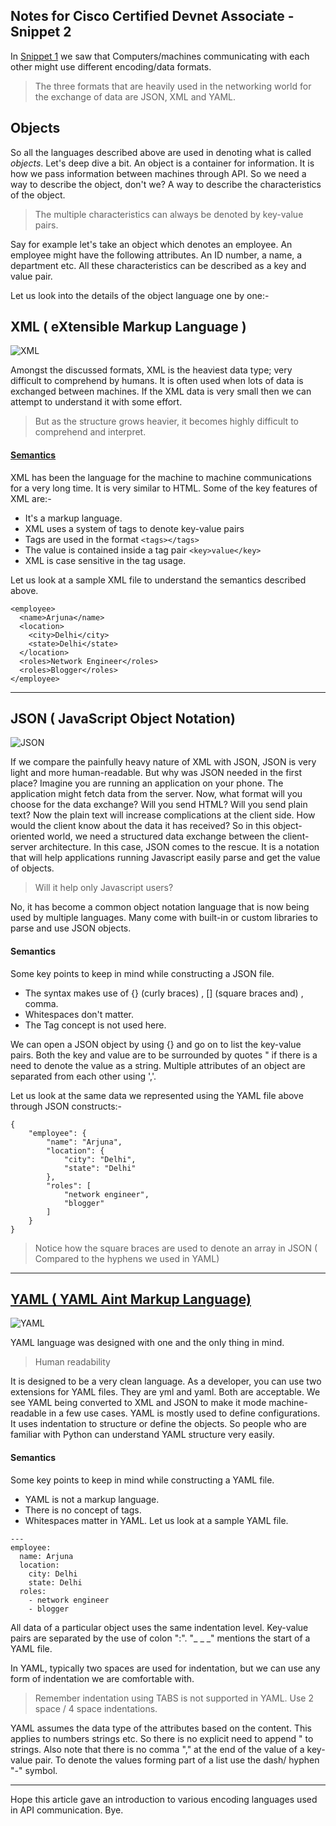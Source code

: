 ## Notes for Cisco Certified Devnet Associate - Snippet 2

In [Snippet 1](https://routeswitch.in/notes-for-cisco-certified-devnet-associate/) we saw that Computers/machines communicating with each other might use different encoding/data formats. 

> The three formats that are heavily used in the networking world for the exchange of data are JSON, XML  and YAML.

## Objects

So all the languages described above are used in denoting what is called _objects_. Let's deep dive a bit. An object is a container for information. It is how we pass information between machines through API. So we need a way to describe the object, don't we? A way to describe the characteristics of the object.

> The multiple characteristics can always be denoted by key-value pairs. 

Say for example let's take an object which denotes an employee. An employee might have the following attributes. An ID number, a name, a department etc. All these characteristics can be described as a key and value pair.

Let us look into the details of the object language one by one:-

## XML ( eXtensible Markup Language )
![XML](https://bl6pap003files.storage.live.com/y4mSxvWGsw4nOk2xp1Mw5vvwB1aSaOVWX1NxxtX2QpnHjQFPZRsWbX1GBCQzHm5En0qsoX9gie-QNSWjHNOSDlUIvZYzTVFANYUx4bnh-jgUNbuAB3ymL7HFoSymRFXDWYGZ44KmDZepTWm1v78GMJzAY0AiriIzsbNKZmmkvtEMAuTcDpgq2buI3dJE_W3Mllo?width=1000&height=600&cropmode=none)

Amongst the discussed formats, XML is the heaviest data type; very difficult to comprehend by humans. It is often used when lots of data is exchanged between machines. If the XML data is very small then we can attempt to understand it with some effort. 
> But as the structure grows heavier, it becomes highly difficult to comprehend and interpret.

#### [Semantics](https://www.w3.org/XML/)

XML has been the language for the machine to machine communications for a very long time. It is very similar to HTML. Some of the key features of XML are:-

* It's a markup language.
* XML uses a system of tags to denote key-value pairs
* Tags are used in the format ``<tags></tags>``
* The value is contained inside a tag pair ``<key>value</key>``
* XML is case sensitive in the tag usage.

Let us look at a sample XML file to understand the semantics described above.
```
<employee>
  <name>Arjuna</name>
  <location>
    <city>Delhi</city>
    <state>Delhi</state>
  </location>
  <roles>Network Engineer</roles>
  <roles>Blogger</roles>
</employee>
```
___

## JSON ( JavaScript Object Notation)
![JSON](https://bl6pap003files.storage.live.com/y4moZgTRXiUbHO5QhUog20bUnWp_PI0Rjr-_MjC1mhVSm9pzSauqZOW8j938w4B_ceqENqybr3U4-cdWAdqSi2g6QoeAMAOHoLhTCHAjA-5ykG4kZK3RoNOpjGZrB740Y5-o9f-SVgpGHAdnjU9q3pEf4tdA5pl5sG_eb2_jrCmkut7siJZKOcKuT0GCIT0Y5Z4?width=997&height=501&cropmode=none)

If we compare the painfully heavy nature of XML with JSON, JSON is very light and more human-readable. But why was JSON needed in the first place? Imagine you are running an application on your phone. The application might fetch data from the server. Now, what format will you choose for the data exchange? Will you send HTML? Will you send plain text?  Now the plain text will increase complications at the client side. How would the client know about the data it has received? So in this object-oriented world, we need a structured data exchange between the client-server architecture. In this case, JSON comes to the rescue. It is a notation that will help applications running Javascript easily parse and get the value of objects. 

> Will it help only Javascript users?

No, it has become a common object notation language that is now being used by multiple languages. Many come with built-in or custom libraries to parse and use JSON objects.

#### Semantics

Some key points to keep in mind while constructing a JSON file.

* The syntax makes use of {} (curly braces) , [] (square braces and) , comma.
* Whitespaces don't matter.
* The Tag concept is not used here.

We can open a JSON object by using {} and go on to list the key-value pairs. Both the key and value are to be surrounded by quotes " if there is a need to denote the value as a string. Multiple attributes of an object are separated from each other using ','.

Let us look at the same data we represented using the YAML file above through JSON constructs:-

```
{
    "employee": {
        "name": "Arjuna", 
        "location": {
            "city": "Delhi", 
            "state": "Delhi"
        },
        "roles": [
            "network engineer",
            "blogger"
        ]
    }
}
```

> Notice how the square braces are used to denote an array in JSON ( Compared to the hyphens we used in YAML)

___

## [YAML ( YAML Aint Markup Language)](https://yaml.org/)

![YAML](https://bl6pap003files.storage.live.com/y4mzx_DACUjA79FuIwwhWUA05HTa4hjMWftJOvynqjTY_MonkMUvGwzfhjY8C9SWCAKQAWAocfuNYfI3hnQMVv9t8MlTDeXGBbeE620mQzBUj2FSnqYkegWncqwe4WCW5bHKIQ5qNI86VlOMxaGXgzCJ8HLEGQCf3PlOF3dT84gjaNJ3Ic6o29X4CZdXxz_U6GA?width=1024&height=353&cropmode=none)


YAML language was designed with one and the only thing in mind. 
> Human readability

It is designed to be a very clean language. As a developer, you can use two extensions for YAML files. They are yml and yaml. Both are acceptable.  We see YAML being converted to XML and JSON to make it mode machine-readable in a few use cases. YAML is mostly used to define configurations. It uses indentation to structure or define the objects. So people who are familiar with Python can understand YAML structure very easily.

#### Semantics

Some key points to keep in mind while constructing a YAML file.

* YAML is not a markup language. 
* There is no concept of tags.
* Whitespaces matter in YAML. Let us look at a sample YAML file.


```
---
employee:
  name: Arjuna
  location:
    city: Delhi
    state: Delhi
  roles:
    - network engineer
    - blogger

```
All data of a particular object uses the same indentation level. Key-value pairs are separated by the use of colon ":". "_ _ _" mentions the start of a YAML file.

In YAML, typically two spaces are used for indentation, but we can use any form of indentation we are comfortable with.

> Remember indentation using TABS is not supported in YAML. Use 2 space / 4 space indentations. 

YAML assumes the data type of the attributes based on the content. This applies to numbers strings etc. So there is no explicit need to append " to strings. Also note that there is no comma "," at the end of the value of a key-value pair. To denote the values forming part of a list use the dash/ hyphen "-" symbol.

___

Hope this article gave an introduction to various encoding languages used in API communication. Bye.